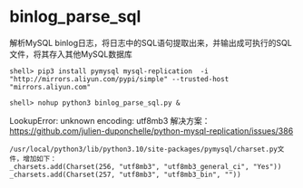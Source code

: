 # binlog_parse_sql
解析MySQL binlog日志，将日志中的SQL语句提取出来，并输出成可执行的SQL文件，将其存入其他MySQL数据库

```shell> pip3 install pymysql mysql-replication  -i   "http://mirrors.aliyun.com/pypi/simple" --trusted-host "mirrors.aliyun.com"```

```shell> nohup python3 binlog_parse_sql.py &```

LookupError: unknown encoding: utf8mb3
解决方案：
https://github.com/julien-duponchelle/python-mysql-replication/issues/386

```
/usr/local/python3/lib/python3.10/site-packages/pymysql/charset.py文件，增加如下：
_charsets.add(Charset(256, "utf8mb3", "utf8mb3_general_ci", "Yes"))
_charsets.add(Charset(257, "utf8mb3", "utf8mb3_bin", ""))
```
